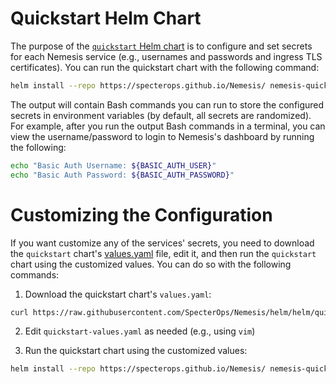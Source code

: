 # Quickstart Helm Chart
The purpose of the [`quickstart` Helm chart](https://github.com/SpecterOps/Nemesis/tree/main/helm/quickstart) is to configure and set secrets for each Nemesis service (e.g., usernames and passwords and ingress TLS certificates). You can run the quickstart chart with the following command:

```bash
helm install --repo https://specterops.github.io/Nemesis/ nemesis-quickstart quickstart
```

The output will contain Bash commands you can run to store the configured secrets in environment variables (by default, all secrets are randomized). For example, after you run the output Bash commands in a terminal, you can view the username/password to login to Nemesis's dashboard by running the following:

```bash
echo "Basic Auth Username: ${BASIC_AUTH_USER}"
echo "Basic Auth Password: ${BASIC_AUTH_PASSWORD}"
```

# Customizing the Configuration
If you want customize any of the services' secrets, you need to download the `quickstart` chart's [values.yaml](https://github.com/SpecterOps/Nemesis/blob/main/helm/quickstart/values.yaml) file, edit it, and then run the `quickstart` chart using the customized values. You can do so with the following commands:

1. Download the quickstart chart's `values.yaml`:
```bash
curl https://raw.githubusercontent.com/SpecterOps/Nemesis/helm/helm/quickstart/values.yaml -o quickstart-values.yaml
```

2. Edit `quickstart-values.yaml` as needed (e.g., using `vim`)

3. Run the quickstart chart using the customized values:
```bash
helm install --repo https://specterops.github.io/Nemesis/ nemesis-quickstart quickstart -f quickstart-values.yaml
```
